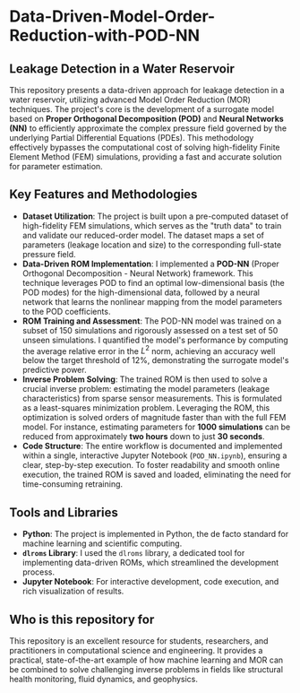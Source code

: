 # Data-Driven-Model-Order-Reduction-with-POD-NN

## Leakage Detection in a Water Reservoir

This repository presents a data-driven approach for leakage detection in a water reservoir, utilizing advanced Model Order Reduction (MOR) techniques. The project's core is the development of a surrogate model based on **Proper Orthogonal Decomposition (POD)** and **Neural Networks (NN)** to efficiently approximate the complex pressure field governed by the underlying Partial Differential Equations (PDEs). This methodology effectively bypasses the computational cost of solving high-fidelity Finite Element Method (FEM) simulations, providing a fast and accurate solution for parameter estimation.

## Key Features and Methodologies

- **Dataset Utilization**: The project is built upon a pre-computed dataset of high-fidelity FEM simulations, which serves as the "truth data" to train and validate our reduced-order model. The dataset maps a set of parameters (leakage location and size) to the corresponding full-state pressure field.
- **Data-Driven ROM Implementation**: I implemented a **POD-NN** (Proper Orthogonal Decomposition - Neural Network) framework. This technique leverages POD to find an optimal low-dimensional basis (the POD modes) for the high-dimensional data, followed by a neural network that learns the nonlinear mapping from the model parameters to the POD coefficients.
- **ROM Training and Assessment**: The POD-NN model was trained on a subset of 150 simulations and rigorously assessed on a test set of 50 unseen simulations. I quantified the model's performance by computing the average relative error in the $L^2$ norm, achieving an accuracy well below the target threshold of 12%, demonstrating the surrogate model's predictive power.
- **Inverse Problem Solving**: The trained ROM is then used to solve a crucial inverse problem: estimating the model parameters (leakage characteristics) from sparse sensor measurements. This is formulated as a least-squares minimization problem. Leveraging the ROM, this optimization is solved orders of magnitude faster than with the full FEM model. For instance, estimating parameters for **1000 simulations** can be reduced from approximately **two hours** down to just **30 seconds**.
- **Code Structure**: The entire workflow is documented and implemented within a single, interactive Jupyter Notebook (`POD_NN.ipynb`), ensuring a clear, step-by-step execution. To foster readability and smooth online execution, the trained ROM is saved and loaded, eliminating the need for time-consuming retraining.

## Tools and Libraries

- **Python**: The project is implemented in Python, the de facto standard for machine learning and scientific computing.
- **`dlroms` Library**: I used the `dlroms` library, a dedicated tool for implementing data-driven ROMs, which streamlined the development process.
- **Jupyter Notebook**: For interactive development, code execution, and rich visualization of results.

## Who is this repository for

This repository is an excellent resource for students, researchers, and practitioners in computational science and engineering. It provides a practical, state-of-the-art example of how machine learning and MOR can be combined to solve challenging inverse problems in fields like structural health monitoring, fluid dynamics, and geophysics.
